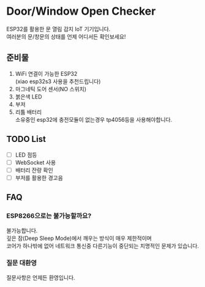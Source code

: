 # Door/Window Open Checker
ESP32를 활용한 문 열림 감지 IoT 기기입니다.  
여러분의 문/창문의 상태를 언제 어디서든 확인보세요!

## 준비물
1. WiFi 연결이 가능한 ESP32  
(xiao esp32s3 사용을 추천드립니다)
2. 마그네틱 도어 센서(NO 스위치)
3. 붉은색 LED
4. 부저
5. 리튬 배터리  
소유중인 esp32에 충전모듈이 없는경우 tp4056등을 사용해야합니다.

## TODO List
* [ ] LED 점등
* [ ] WebSocket 사용
* [ ] 배터리 잔량 확인
* [ ] 부저를 활용한 경고음

## FAQ
### ESP8266으로는 불가능할까요?  
불가능합니다.  
깊은 잠(Deep Sleep Mode)에서 깨우는 방식이 매우 제한적이며   
코어가 하나밖에 없어 네트워크 통신중 다른기능이 중단되는 치명적인 문제가 있습니다.  
### 질문 대환영  
질문사항은 언제든 환영입니다.